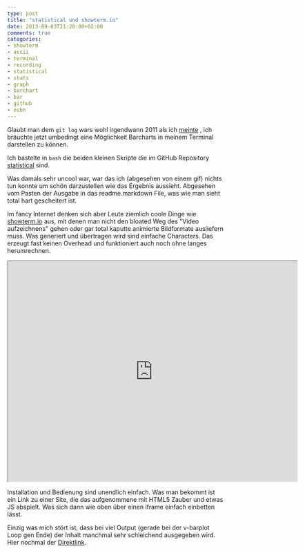 ```yaml
---
type: post
title: "statistical und showterm.io"
date: 2013-09-03T21:20:00+02:00
comments: true
categories:
- showterm
- ascii
- terminal
- recording
- statistical
- stats
- graph
- barchart
- bar
- github
- osbn
---
```


Glaubt man dem `git log` wars wohl irgendwann 2011 als ich [meinte](/blog/2011/04/14/statistical-statistiken-visualisieren-im-terminal/)
, ich bräuchte jetzt umbedingt eine Möglichkeit Barcharts in meinem Terminal darstellen zu
können.

Ich bastelte in `bash` die beiden kleinen Skripte die im GitHub Repository
[statistical](https://github.com/noqqe/statistical) sind.

Was damals sehr uncool war, war das ich (abgesehen von einem gif) nichts tun
konnte um schön darzustellen wie das Ergebnis aussieht. Abgesehen vom Pasten der
Ausgabe in das readme.markdown File, was wie man sieht total hart gescheitert
ist.

Im fancy Internet denken sich aber Leute ziemlich coole Dinge wie [showterm.io](http://showterm.io)
aus, mit denen man
nicht den bloated Weg des "Video aufzeichnens" gehen oder gar total kaputte
animierte Bildformate ausliefern muss. Was generiert und übertragen wird sind
einfache Characters. Das erzeugt fast keinen Overhead und funktioniert auch noch
ohne langes herumrechnen.

<iframe src="http://showterm.io/0d0f510cb43b206350679#fast" width="670" height="510"></iframe>

Installation und Bedienung sind unendlich einfach.
Was man bekommt ist ein Link zu einer Site, die das aufgenommene mit HTML5
Zauber und etwas JS abspielt. Was sich dann wie oben über einen iframe einfach
einbetten lässt.

Einzig was mich stört ist, dass bei viel Output (gerade bei der v-barplot Loop
gen Ende) der Inhalt manchmal sehr schleichend ausgegeben wird. Hier nochmal der
[Direktlink](http://showterm.io/0d0f510cb43b206350679).
